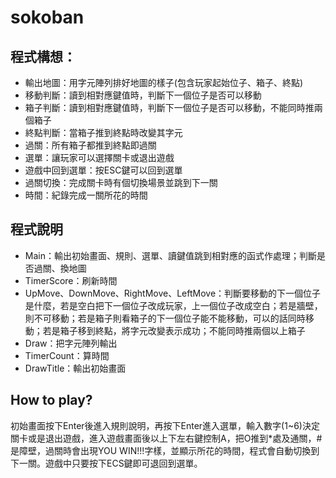 # sokoban
## 程式構想：
* 輸出地圖：用字元陣列排好地圖的樣子(包含玩家起始位子、箱子、終點)
* 移動判斷：讀到相對應鍵值時，判斷下一個位子是否可以移動
* 箱子判斷：讀到相對應鍵值時，判斷下一個位子是否可以移動，不能同時推兩個箱子
* 終點判斷：當箱子推到終點時改變其字元
* 過關：所有箱子都推到終點即過關
* 選單：讓玩家可以選擇關卡或退出遊戲
* 遊戲中回到選單：按ESC鍵可以回到選單
* 過關切換：完成關卡時有個切換場景並跳到下一關
* 時間：紀錄完成一關所花的時間

## 程式說明
* Main：輸出初始畫面、規則、選單、讀鍵值跳到相對應的函式作處理；判斷是否過關、換地圖
* TimerScore：刷新時間
* UpMove、DownMove、RightMove、LeftMove：判斷要移動的下一個位子是什麼，若是空白把下一個位子改成玩家，上一個位子改成空白；若是牆壁，則不可移動；若是箱子則看箱子的下一個位子能不能移動，可以的話同時移動；若是箱子移到終點，將字元改變表示成功；不能同時推兩個以上箱子
* Draw：把字元陣列輸出
* TimerCount：算時間
* DrawTitle：輸出初始畫面

## How to play?
初始畫面按下Enter後進入規則說明，再按下Enter進入選單，輸入數字(1~6)決定關卡或是退出遊戲，進入遊戲畫面後以上下左右鍵控制A，把O推到*處及通關，#是障壁，過關時會出現YOU WIN!!!字樣，並顯示所花的時間，程式會自動切換到下一關。遊戲中只要按下ECS鍵即可退回到選單。
